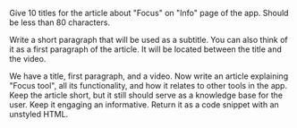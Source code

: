 Give 10 titles for the article about "Focus" on "Info" page of the app. Should be less than 80 characters.

Write a short paragraph that will be used as a subtitle. You can also think of it as a first paragraph of the article. It will be located between the title and the video.

We have a title, first paragraph, and a video. Now write an article explaining "Focus tool", all its functionality, and how it relates to other tools in the app. Keep the article short, but it still should serve as a knowledge base for the user. Keep it engaging an informative. Return it as a code snippet with an unstyled HTML.
